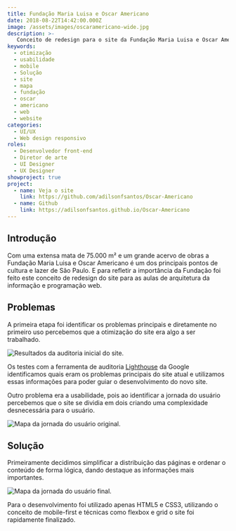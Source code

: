 ```yaml
---
title: Fundação Maria Luisa e Oscar Americano
date: 2018-08-22T14:42:00.000Z
image: /assets/images/oscaramericano-wide.jpg
description: >-
   Conceito de redesign para o site da Fundação Maria Luisa e Oscar Americano.
keywords:
  - otimização
  - usabilidade
  - mobile
  - Solução
  - site
  - mapa
  - fundação
  - oscar
  - americano
  - web
  - website
categories:
  - UI/UX
  - Web design responsivo
roles:
  - Desenvolvedor front-end
  - Diretor de arte
  - UI Designer
  - UX Designer
showproject: true
project:
  - name: Veja o site
    link: https://github.com/adilsonfsantos/Oscar-Americano
  - name: Github
    link: https://adilsonfsantos.github.io/Oscar-Americano
---
```

## Introdução

Com uma extensa mata de 75.000 m² e um grande acervo de obras a Fundação Maria
Luisa e Oscar Americano é um dos principais pontos de cultura e lazer de São
Paulo. E para refletir a importância da Fundação foi feito este conceito de
redesign do site para as aulas de arquitetura da informação e programação web.

## Problemas

A primeira etapa foi identificar os problemas principais e diretamente no primeiro uso percebemos que a otimização do site era algo a ser trabalhado.

![Resultados da auditoria inicial do site.](/assets/images/fundacao-lighthouse-report.jpg)

Os testes com a ferramenta de auditoria [Lighthouse](https://developers.google.com/web/tools/lighthouse/?hl=pt-br) da Google identificamos quais eram os problemas principais do site atual e utilizamos essas informações para poder guiar o desenvolvimento do novo site.

Outro problema era a usabilidade, pois ao identificar a jornada do usuário percebemos que o site se dividia em dois criando uma complexidade desnecessária para o usuário.

![Mapa da jornada do usuário original.](/assets/images/fundacao-jornada-usuario-original.jpg)

## Solução

Primeiramente decidimos simplificar a distribuição das páginas e ordenar o conteúdo de forma lógica, dando destaque as informações mais importantes.

![Mapa da jornada do usuário final.](/assets/images/fundacao-jornada-usuario-final.jpg)

Para o desenvolvimento foi utilizado apenas HTML5 e CSS3, utilizando o conceito de mobile-first e técnicas como flexbox e grid o site foi rapidamente finalizado.

<!-- markdownlint-disable -->
<!-- <div class="post__content--flexible">
<a href="https://adilsonfsantos.github.io/Oscar-Americano/" class="btn btn__primary">Visite o site</a>
<a href="https://github.com/adilsonfsantos/Oscar-Americano" class="btn btn__secondary">Veja o código</a>
<a href="https://adilsonfsantos.github.io/Oscar-Americano/" class="btn btn__terciary">TEste</a>
</div> -->
<!-- markdownlint-enable -->
